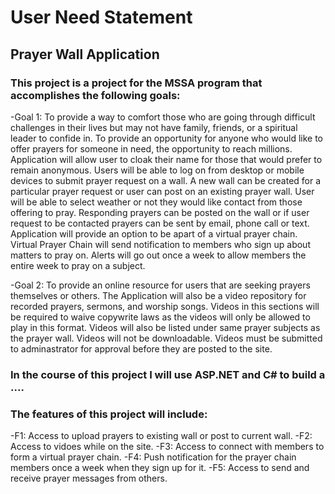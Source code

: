 # User Need Statement

## **Prayer Wall Application**


### This project is a project for the MSSA program that accomplishes the following goals:

-Goal 1: To provide a way to comfort those who are going through difficult challenges in their lives
		 but may not have family, friends, or a spiritual leader to confide in. To provide an opportunity
		 for anyone who would like to offer prayers for someone in need, the opportunity to reach millions.
		 Application will allow user to cloak their name for those that would prefer to remain anonymous.
		 Users will be able to log on from desktop or mobile devices to submit prayer request on a wall.
		 A new wall can be created for a particular prayer request or user can post on an existing prayer wall.
		 User will be able to select weather or not they would like contact from those offering to pray.
		 Responding prayers can be posted on the wall or if user request to be contacted prayers can be sent by
		 email, phone call or text.
		 Application will provide an option to be apart of a virtual prayer chain. Virtual Prayer Chain will send
		 notification to members who sign up about matters to pray on. Alerts will go out once a week to allow 
		 members the entire week to pray on a subject.
		 
		 
-Goal 2: To provide an online resource for users that are seeking prayers themselves or others. 
		 The Application will also be a video repository for recorded prayers, sermons, and worship songs. Videos in this sections
		 will be required to waive copywrite laws as the videos will only be allowed to play in this format.
		 Videos will also be listed under same prayer subjects as the prayer wall. Videos will not be downloadable.
		 Videos must be submitted to adminastrator for approval before they are posted to the site.

### In the course of this project I will use ASP.NET and C# to build a ....

### The features of this project will include:

-F1: Access to upload prayers to existing wall or post to current wall.
-F2: Access to vidoes while on the site.
-F3: Access to connect with members to form a virtual prayer chain.
-F4: Push notification for the prayer chain members once a week when they sign up for it.
-F5: Access to send and receive prayer messages from others.